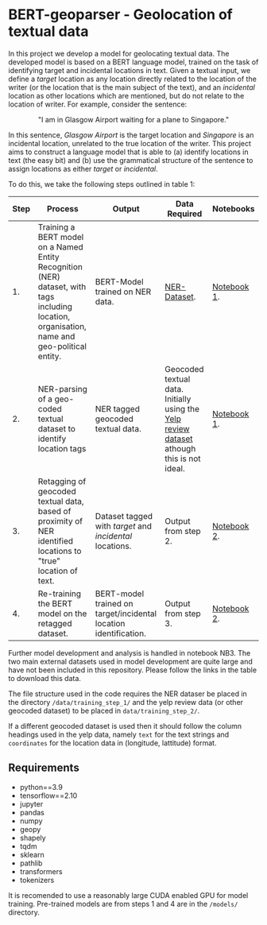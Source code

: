 # BERT-geoparser - Geolocation of textual data
In this project we develop a model for geolocating textual data. The developed model is based on a BERT language model, trained on the task of identifying target and incidental locations in text. Given a textual input, we define a *target* location as any location directly related to the location of the writer (or the location that is the main subject of the text), and an *incidental* location as other locations which are mentioned, but do not relate to the location of writer. For example, consider the sentence:

<p style="text-align: center;"> "I am in Glasgow Airport waiting for a plane to Singapore."</p>

In this sentence, *Glasgow Airport* is the target location and *Singapore* is an incidental location, unrelated to the true location of the writer. This project aims to construct a language model that is able to (a) identify locations in text (the easy bit) and (b) use the grammatical structure of the sentence to assign locations as either *target* or *incidental*.

To do this, we take the following steps outlined in table 1:

|Step|Process|Output|Data Required|Notebooks|
|----|-------|------|-------------|---------|
|1.|Training a BERT model on a Named Entity Recognition (NER) dataset, with tags including location, organisation, name and geo-political entity.|BERT-Model trained on NER data.| [NER-Dataset](https://www.kaggle.com/datasets/namanj27/ner-dataset).|[Notebook 1](notebooks/NB1_training_an_NER_Bert_model.ipynb).|
|2.  |NER-parsing of a geo-coded textual dataset to identify location tags|NER tagged geocoded textual data.|Geocoded textual data. Initially using the [Yelp review dataset](https://www.yelp.com/dataset) athough this is not ideal.|[Notebook 1](notebooks/NB1_training_an_NER_Bert_model.ipynb).|
|3.  |Retagging of geocoded textual data, based of proximity of NER identified locations to "true" location of text.|Dataset tagged with *target* and *incidental* locations.|Output from step 2.|[Notebook 2](notebooks/NB2_target_location_identification_with_BERT.ipynb).|
|4.  |Re-training the BERT model on the retagged dataset.|BERT-model trained on target/incidental location identification.|Output from step 3.|[Notebook 2](notebooks/NB2_target_location_identification_with_BERT.ipynb).|

Further model development and analysis is handled in notebook NB3. The two main external datasets used in model development are quite large and have not been included in this repository. Please follow the links in the table to download this data. 

The file structure used in the code requires the NER dataser be placed in the directory `/data/training_step_1/` and the yelp review data (or other geocoded dataset) to be placed in `data/training_step_2/`. 

If a different geocoded dataset is used then it should follow the column headings used in the yelp data, namely `text` for the text strings and `coordinates` for the location data in (longitude, lattitude) format.

## Requirements
* python==3.9
* tensorflow==2.10
* jupyter
* pandas
* numpy
* geopy
* shapely
* tqdm
* sklearn
* pathlib
* transformers
* tokenizers

It is recomended to use a reasonably large CUDA enabled GPU for model training. Pre-trained models are from steps 1 and 4 are in the `/models/` directory.
